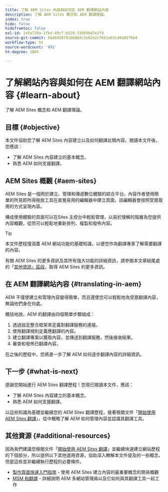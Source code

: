 ```yaml
---
title: 了解 AEM Sites 內容與如何在 AEM 翻譯網站內容
description: 了解 AEM Sites 概念和 AEM 翻譯理論。
index: true
hide: false
hidefromtoc: false
exl-id: 1e5e739a-1fbd-49cf-b529-335696d7e2f4
source-git-commit: bbd845079cb688dc3e62e2cf6b1a63c49a92f6b4
workflow-type: ht
source-wordcount: '491'
ht-degree: 100%

---
```


# 了解網站內容與如何在 AEM 翻譯網站內容 {#learn-about}

了解 AEM Sites 概念和 AEM 翻譯理論。

## 目標 {#objective}

本文件協助您了解 AEM Sites 內容建立以及如何翻譯此類內容。閱讀本文件後，您應該：

* 了解 AEM Sites 內容建立的基本概念。
* 熟悉 AEM 如何支援翻譯。

## AEM Sites 概觀 {#aem-sites}

AEM Sites 是一個用於建立、管理和傳遞數位體驗的綜合平台。內容作者使用簡單的所見即所得拖放工具在直覺易用的編輯器中建立頁面，該編輯器會按照受眾取用的方式呈現內容。

構成使用體驗的頁面可以在Sites 主控台中輕鬆管理，以易於理解的階層為您提供內容概觀，從而可以輕鬆地重新排列、複製和發佈內容。

>[!TIP]
>
>本文件歷程僅涵蓋 AEM 網站功能的基礎知識，以便您作為翻譯專家了解需要翻譯的內容。
>
>有關 AEM Sites 的更多資訊及其所有強大功能的詳細資訊，請參閱本文章結尾處的「[其他資訊」區段](#additional-information)，取得 AEM Sites 的更多資訊。

## 在 AEM 翻譯網站內容 {#translating-in-aem}

AEM 不僅使建立和管理內容變得簡單，而且還使您可以輕鬆地為受眾翻譯內容，無論他們身在何處。

概括地說，AEM 的翻譯由四個簡單步驟組成：

1. 透過設定整合框架來定義對翻譯服務的連接。
1. 使用翻譯規則定義應翻譯的內容。
1. 建立翻譯專案以獲取內容，並傳送到翻譯服務，然後接收結果。
1. 審查和發佈已翻譯內容。


在之後的歷程中，您將進一步了解 AEM 如何逐步翻譯內容的詳細資訊。

## 下一步 {#what-is-next}

感謝您開始進行 AEM Sites 翻譯歷程！您現已閱讀本文件，應該：

* 了解 AEM Sites 內容建立的基本概念。
* 熟悉 AEM 如何支援翻譯。

以這些知識為基礎並繼續您的 AEM Sites 翻譯歷程，接著檢閱文件「[開始使用 AEM Sites 翻譯](getting-started.md)」，從中概略了解 AEM 如何管理內容並認識其翻譯工具。

## 其他資源 {#additional-resources}

因為我們建議您檢閱文件「[開始使用 AEM Sites 翻譯](getting-started.md)」並繼續快速建立網站歷程的下個部分，所以提供以下其他選用資源，協助深入瞭解本文件提及的一些概念，但是這些並非繼續執行歷程的必要條件。

* [製作頁面快速入門指南](/help/sites-cloud/authoring/quick-start.md) - 使用 AEM Sites 建立內容的最重要概念的簡易概觀
* [MSM 和翻譯](/help/sites-cloud/administering/msm-and-translation.md) - 詳細說明 AEM 多網站管理員以及它如何與其翻譯工具一起工作
